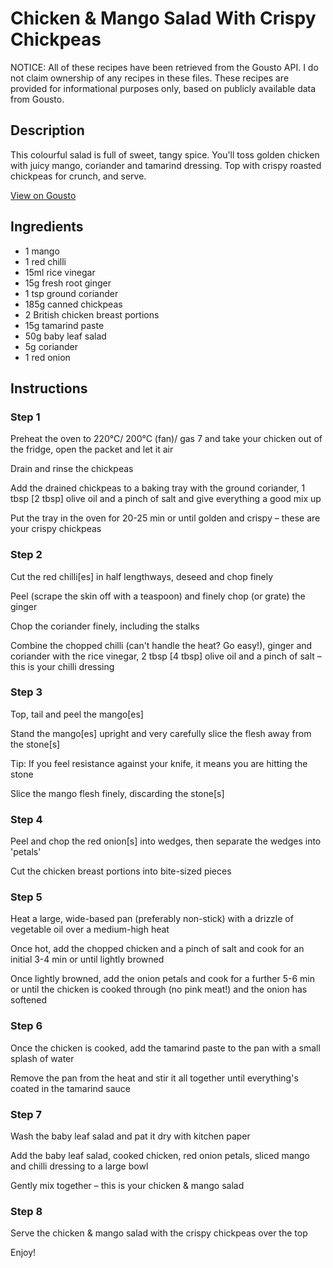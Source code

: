 # Chicken & Mango Salad With Crispy Chickpeas

NOTICE: All of these recipes have been retrieved from the Gousto API. I do not claim ownership of any recipes in these files. These recipes are provided for informational purposes only, based on publicly available data from Gousto.

## Description

This colourful salad is full of sweet, tangy spice. You'll toss golden chicken with juicy mango, coriander and tamarind dressing. Top with crispy roasted chickpeas for crunch, and serve. 

[View on Gousto](https://www.gousto.co.uk/recipes/cookbook/chicken-mango-salad-with-crispy-chickpeas)

## Ingredients

- 1 mango
- 1 red chilli
- 15ml rice vinegar
- 15g fresh root ginger
- 1 tsp ground coriander
- 185g canned chickpeas
- 2 British chicken breast portions
- 15g tamarind paste
- 50g baby leaf salad
- 5g coriander
- 1 red onion

## Instructions


### Step 1

Preheat the oven to 220°C/ 200°C (fan)/ gas 7 and take your chicken out of the fridge, open the packet and let it air

Drain and rinse the chickpeas

Add the drained chickpeas to a baking tray with the ground coriander, 1 tbsp <span class="text-danger">[2 tbsp] </span>olive oil and a pinch of salt and give everything a good mix up

Put the tray in the oven for 20-25 min or until golden and crispy – these are your crispy chickpeas


### Step 2

Cut the red chilli<span class="text-danger">[es]</span> in half lengthways, deseed and chop finely

Peel (scrape the skin off with a teaspoon) and finely chop (or grate) the ginger

Chop the coriander finely, including the stalks

Combine the chopped chilli (can't handle the heat? Go easy!), ginger and coriander with the rice vinegar, 2 tbsp<span class="text-danger"> [4 tbsp]</span> olive oil and a pinch of salt – this is your chilli dressing


### Step 3

Top, tail and peel the mango<span class="text-danger">[es]</span>

Stand the mango<span class="text-danger">[es]</span> upright and very carefully slice the flesh away from the stone<span class="text-danger">[s]</span>

Tip: If you feel resistance against your knife, it means you are hitting the stone

Slice the mango flesh finely, discarding the stone<span class="text-danger">[s]</span>


### Step 4

Peel and chop the red onion<span class="text-danger">[s]</span> into wedges, then separate the wedges into 'petals'

Cut the chicken breast portions into bite-sized pieces


### Step 5

Heat a large, wide-based pan (preferably non-stick) with a drizzle of vegetable oil over a medium-high heat

Once hot, add the chopped chicken and a pinch of salt and cook for an initial 3-4 min or until lightly browned

Once lightly browned, add the onion petals and cook for a further 5-6 min or until the chicken is cooked through (no pink meat!) and the onion has softened


### Step 6

Once the chicken is cooked, add the tamarind paste to the pan with a small splash of water

Remove the pan from the heat and stir it all together until everything's coated in the tamarind sauce


### Step 7

Wash the baby leaf salad and pat it dry with kitchen paper

Add the baby leaf salad, cooked chicken, red onion petals, sliced mango and chilli dressing to a large bowl

Gently mix together – this is your chicken & mango salad

### Step 8

Serve the chicken & mango salad with the crispy chickpeas over the top

Enjoy!

